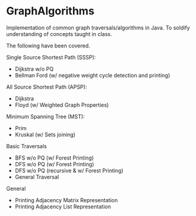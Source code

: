 # GraphAlgorithms
Implementation of common graph traversals/algorithms in Java. To soldify understanding of concepts taught in class.

The following have been covered.

Single Source Shortest Path (SSSP):
- Dijkstra w/o PQ
- Bellman Ford (w/ negative weight cycle detection and printing)

All Source Shortest Path (APSP):
- Dijkstra
- Floyd (w/ Weighted Graph Properties)

Minimum Spanning Tree (MST):
- Prim
- Kruskal (w/ Sets joining)

Basic Traversals
- BFS w/o PQ (w/ Forest Printing)
- DFS w/o PQ (w/ Forest Printing)
- DFS w/o PQ (recursive & w/ Forest Printing)
- General Traversal

General
- Printing Adjacency Matrix Representation
- Printing Adjacency List Representation
